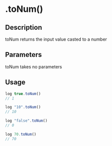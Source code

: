 # .toNum()

## Description

toNum returns the input value casted to a number

## Parameters

toNum takes no parameters

## Usage

```javascript
log true.toNum()
// 1

log "10".toNum()
// 10

log "false".toNum()
// 0

log 70.toNum()
// 70
```

